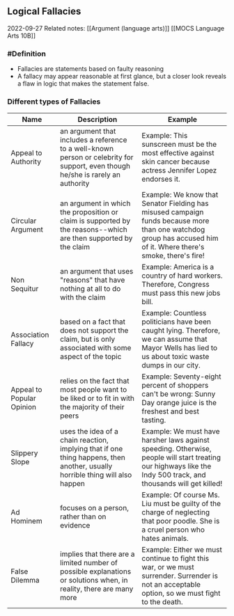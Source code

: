 Logical Fallacies
---
2022-09-27
Related notes: [[Argument (language arts)]] [[MOCS Language Arts 10B]]

### #Definition
- Fallacies are statements based on faulty reasoning
- A fallacy may appear reasonable at first glance, but a closer look reveals a flaw in logic that makes the statement false.

### Different types of Fallacies
| Name                      | Description                                                                                                                      | Example                                                                                                                                                          |
|---------------------------|----------------------------------------------------------------------------------------------------------------------------------|------------------------------------------------------------------------------------------------------------------------------------------------------------------|
| Appeal to Authority       | an argument that includes a reference to a well-known person or celebrity for support, even though he/she is rarely an authority | Example: This sunscreen must be the most effective against skin cancer because actress Jennifer Lopez endorses it.                                               |
| Circular Argument         | an argument in which the proposition or claim is supported by the reasons--which are then supported by the claim                 | Example: We know that Senator Fielding has misused campaign funds because more than one watchdog group has accused him of it. Where there's smoke, there's fire! |
| Non Sequitur              | an argument that uses "reasons" that have nothing at all to do with the claim                                                    | Example: America is a country of hard workers. Therefore, Congress must pass this new jobs bill.                                                                 |
| Association Fallacy       | based on a fact that does not support the claim, but is only associated with some aspect of the topic                            | Example: Countless politicians have been caught lying. Therefore, we can assume that Mayor Wells has lied to us about toxic waste dumps in our city.             |
| Appeal to Popular Opinion | relies on the fact that most people want to be liked or to fit in with the majority of their peers                               | Example: Seventy-eight percent of shoppers can't be wrong: Sunny Day orange juice is the freshest and best tasting.                                              |
| Slippery Slope            | uses the idea of a chain reaction, implying that if one thing happens, then another, usually horrible thing will also happen     | Example: We must have harsher laws against speeding. Otherwise, people will start treating our highways like the Indy 500 track, and thousands will get killed!  |
| Ad Hominem                | focuses on a person, rather than on evidence                                                                                     | Example: Of course Ms. Liu must be guilty of the charge of neglecting that poor poodle. She is a cruel person who hates animals.                                 |
| False Dilemma             | implies that there are a limited number of possible explanations or solutions when, in reality, there are many more              | Example: Either we must continue to fight this war, or we must surrender. Surrender is not an acceptable option, so we must fight to the death.                  |
